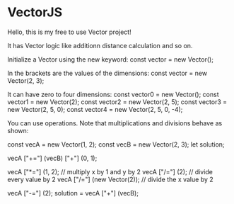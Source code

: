 # VectorJS


Hello, this is my free to use Vector project!

It has Vector logic like additionn distance calculation and so on.

Initialize a Vector using the new keyword:
const vector = new Vector();

In the brackets are the values of the dimensions:
const vector = new Vector(2, 3);

It can have zero to four dimensions:
const vector0 = new Vector();
const vector1 = new Vector(2);
const vector2 = new Vector(2, 5);
const vector3 = new Vector(2, 5, 0);
const vector4 = new Vector(2, 5, 0, -4);

You can use operations.
Note that multiplications and divisions behave as shown:

const vecA = new Vector(1, 2);
const vecB = new Vector(2, 3);
let solution;

vecA ["+="] (vecB) ["+"] (0, 1);

vecA ["*="] (1, 2); // multiply x by 1 and y by 2
vecA ["/="] (2); // divide every value by 2
vecA ["/="] (new Vector(2)); // divide the x value by 2

vecA ["-="] (2);
solution = vecA ["+"] (vecB);